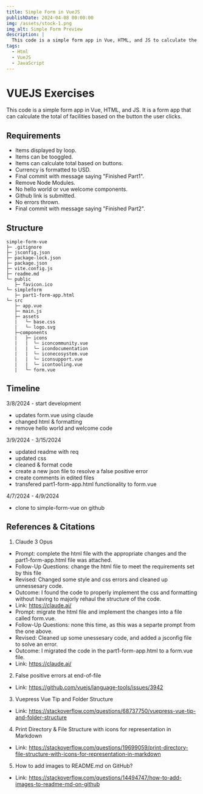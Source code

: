 ```yaml
---
title: Simple Form in VueJS
publishDate: 2024-04-08 00:00:00
img: /assets/stock-1.png
img_alt: Simple Form Preview 
description: |
  This code is a simple form app in Vue, HTML, and JS to calculate the total of facilities based on the button the user clicks. 
tags:
  - Html
  - VueJS
  - JavaScript
---
```


# VUEJS Exercises

This code is a simple form app in Vue, HTML, and JS. It is a form app that can calculate the total of facilities
based on the button the user clicks. 

## Requirements

- Items displayed by loop.
- Items can be tooggled.
- Items can calculate total based on buttons.
- Currency is formatted to USD.
- Final commit with message saying "Finished Part1". 
- Remove Node Modules.
- No hello world or vue welcome components.
- Github link is submitted.
- No errors thrown. 
- Final commit with message saying "Finished Part2". 


## Structure  
```
simple-form-vue
├─ .gitignore  
├─ jsconfig.json  
├─ package-lock.json
├─ package.json
├─ vite.config.js
├─ readme.md
└─ public
   ├─ favicon.ico
└─ simpleform
   ├─ part1-form-app.html
└─ src
   ├─ app.vue
   ├─ main.js
   ├─ assets
   |   └─ base.css
   |   └─ logo.svg
   ├─components
   |   ├─ icons
   |   |  └─ iconcommunity.vue
   |   |  └─ icondocumentation
   |   |  └─ iconecosystem.vue
   |   |  └─ iconsupport.vue
   |   |  └─ icontooling.vue
   |   └─ form.vue
```

## Timeline

3/8/2024 - start development
- updates form.vue using claude 
- changed html & formatting
- remove hello world and welcome code

3/9/2024 - 3/15/2024
- updated readme with req
- updated css
- cleaned & format code
- create a new json file to resolve a false positive error
- create comments in edited files
- transfered part1-form-app.html functionality to form.vue

4/7/2024 - 4/9/2024
- clone to simple-form-vue on github


## References & Citations

1. Claude 3 Opus
- Prompt: complete the html file with the appropriate changes and the part1-form-app.html file was attached.
- Follow-Up Questions: change the html file to meet the requirements set by this file
- Revised: Changed some style and css errors and cleaned up unnessesary code. 
- Outcome: I found the code to properly implement the css and formatting without having to majorly rehaul the structure of the code. 
- Link: https://claude.ai/
- Prompt: migrate the html file and implement the changes into a file called form.vue.
- Follow-Up Questions: none this time, as this was a separte prompt from the one above. 
- Revised: Cleaned up some unessesary code, and added a jsconfig file to solve an error. 
- Outcome: I migrated the code in the part1-form-app.html to a form.vue file. 
- Link: https://claude.ai/
2. False positive errors at end-of-file
- Link: https://github.com/vuejs/language-tools/issues/3942 
3. Vuepress Vue Tip and Folder Structure
- Link: https://stackoverflow.com/questions/68737750/vuepress-vue-tip-and-folder-structure
4. Print Directory & File Structure with icons for representation in Markdown 
- Link: https://stackoverflow.com/questions/19699059/print-directory-file-structure-with-icons-for-representation-in-markdown 
5. How to add images to README.md on GitHub?
- Link: https://stackoverflow.com/questions/14494747/how-to-add-images-to-readme-md-on-github 
